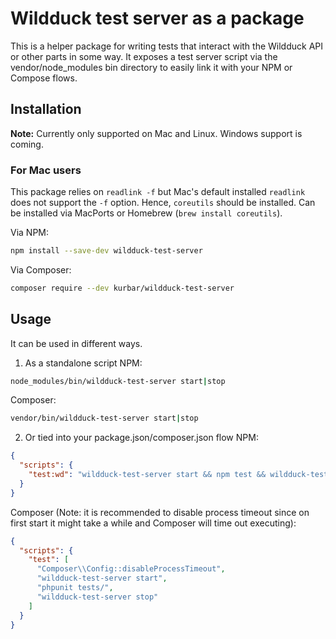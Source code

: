 # Wildduck test server as a package

This is a helper package for writing tests that interact with the Wildduck API or other parts in some way. It exposes a test server script via the vendor/node_modules bin directory to
easily link it with your NPM or Compose flows.

## Installation

**Note:** Currently only supported on Mac and Linux. Windows support is coming.

### For Mac users
This package relies on `readlink -f` but Mac's default installed `readlink` does not support the `-f` option. Hence, `coreutils` should be installed. Can be installed via MacPorts or Homebrew (`brew install coreutils`).

Via NPM:
```bash
npm install --save-dev wildduck-test-server
```

Via Composer:
```bash
composer require --dev kurbar/wildduck-test-server
```

## Usage

It can be used in different ways.

1) As a standalone script
NPM:
```bash
node_modules/bin/wildduck-test-server start|stop
```

Composer:
```bash
vendor/bin/wildduck-test-server start|stop
```

2) Or tied into your package.json/composer.json flow
NPM:
```json
{
  "scripts": {
    "test:wd": "wildduck-test-server start && npm test && wildduck-test-server stop"
  }
}
```

Composer (Note: it is recommended to disable process timeout since on first start it might take a while and Composer will time out executing):
```json
{
  "scripts": {
    "test": [
      "Composer\\Config::disableProcessTimeout",
      "wildduck-test-server start",
      "phpunit tests/",
      "wildduck-test-server stop"
    ]
  }
}
```
